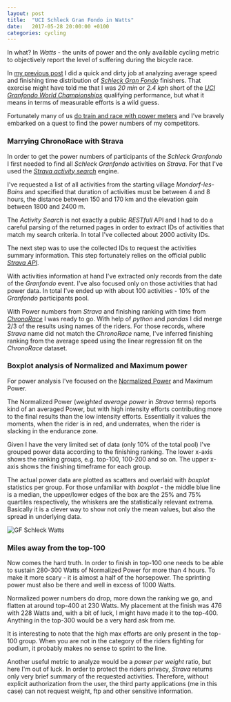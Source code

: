 ```yaml
---
layout: post
title:  "UCI Schleck Gran Fondo in Watts"
date:   2017-05-28 20:00:00 +0100
categories: cycling
---
```


In what? In *Watts* - the units of power and the only available cycling metric to objectively report the level of suffering during the bicycle race.

In [my previous post](https://sladkovm.github.io/cycling/2017/05/23/what-it-takes-to-qualify-for-uci-gf-wc.html) I did a quick and dirty job at analyzing average speed and finishing time distribution of [*Schleck Gran Fondo*](http://schleckgranfondo.com/) finishers. That exercise might have told me that I was *20 min* or *2.4 kph* short of the [*UCI Granfondo World Championships*](http://www.uci.ch/cyclingforall/uci-gran-fondo-world-series/) qualifying performance, but what it means in terms of measurable efforts is a wild guess.

Fortunately many of us [do train and race with power meters](https://sladkovm.github.io/cycling/2017/05/21/Garmin-Vector-vs-Stages-Power.html) and I've bravely embarked on a quest to find the power numbers of my competitors.

### Marrying ChronoRace with Strava

In order to get the power numbers of participants of the *Schleck Granfondo* I first needed to find all *Schleck Granfondo* activities on *Strava*. For that I've used the [*Strava activity search*](https://www.strava.com/activities/search) engine.

I've requested a list of all activities from the starting village *Mondorf-les-Bains* and specified that duration of activities must be between 4 and 8 hours, the distance between 150 and 170 km and the elevation gain between 1800 and 2400 m.

The *Activity Search* is not exactly a public *RESTfull* API and I had to do a careful parsing of the returned pages in order to extract IDs of activities that match my search criteria. In total I've collected about 2000 activity IDs.

The next step was to use the collected IDs to request the activities summary information. This step fortunately relies on the official public [*Strava API*](https://strava.github.io/api/).

With activities information at hand I've extracted only records from the date of the *Granfondo* event. I've also focused only on those activities that had power data. In total I've ended up with about 100 activities - 10% of the *Granfondo* participants pool.

With Power numbers from *Strava* and finishing ranking with time from [*ChronoRace*](https://sladkovm.github.io/cycling/2017/05/23/what-it-takes-to-qualify-for-uci-gf-wc.html) I was ready to go. With help of *python* and *pandas* I did merge 2/3 of the results using names of the riders. For those records, where *Strava* name did not match the *ChronoRace* name, I've inferred finishing ranking from the average speed using the linear regression fit on the *ChronoRace* dataset.

### Boxplot analysis of Normalized and Maximum power

For power analysis I've focused on the [Normalized Power](https://help.trainingpeaks.com/hc/en-us/articles/204071804-Normalized-Power) and Maximum Power.

The Normalized Power (*weighted average power* in *Strava* terms) reports kind of an averaged Power, but with high intensity efforts contributing more to the final results than the low intensity efforts. Essentially it values the moments, when the rider is in red, and underrates, when the rider is slacking in the endurance zone.

Given I have the very limited set of data (only 10% of the total pool) I've grouped power data according to the finishing ranking. The lower x-axis shows the ranking groups, e.g. top-100, 100-200 and so on. The upper x-axis shows the finishing timeframe for each group.

The actual power data are plotted as scatters and overlaid with *boxplot* statistics per group.  For those unfamiliar with *boxplot* - the middle blue line is a median, the upper/lower edges of the box are the 25% and 75% quartiles respectively, the whiskers are the statistically relevant extrema. Basically it is a clever way to show not only the mean values, but also the spread in underlying data.

![GF Schleck Watts]({{site_url}}/assets/2017-05-28-GF-Schleck-Watts/gfschleck_power.png)

### Miles away from the top-100

Now comes the hard truth. In order to finish in top-100 one needs to be able to sustain 280-300 Watts of Normalized Power for more than 4 hours. To make it more scary - it is almost a half of the horsepower. The sprinting power must also be there and well in excess of 1000 Watts.

Normalized power numbers do drop, more down the ranking we go, and flatten at around top-400 at 230 Watts. My placement at the finish was 476 with 228 Watts and, with a bit of luck, I might have made it to the top-400. Anything in the top-300 would be a very hard ask from me.

It is interesting to note that the high max efforts are only present in the top-100 group. When you are not in the category of the riders fighting for podium, it probably makes no sense to sprint to the line.

Another useful metric to analyze would be a *power per weight* ratio, but here I'm out of luck. In order to protect the riders privacy, *Strava* returns only very brief summary of the requested activities. Therefore, without explicit authorization from the user, the third party applications (me in this case) can not request weight, ftp and other sensitive information.  
